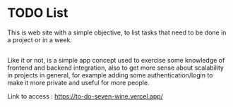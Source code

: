 # TODO List 

This is web site with a simple objective, to list tasks that need to be done in a project or in a week.

##

Like it or not, is a simple app concept used to exercise some knowledge of frontend and backend integration, also to get more sense about scalability in projects in general, for example adding some authentication/login to make it more private and useful for more people.

Link to access : https://to-do-seven-wine.vercel.app/

